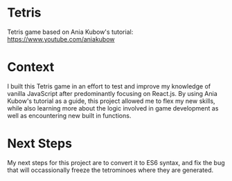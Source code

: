 # Tetris
Tetris game based on Ania Kubow's tutorial: https://www.youtube.com/aniakubow

# Context
I built this Tetris game in an effort to test and improve my knowledge of vanilla JavaScript after predominantly focusing on React.js. By using Ania Kubow's tutorial as a guide, this project allowed me to flex my new skills, while also learning more about the logic involved in game development as well as encountering new built in functions.

# Next Steps
My next steps for this project are to convert it to ES6 syntax, and fix the bug that will occassionally freeze the tetrominoes where they are generated. 
